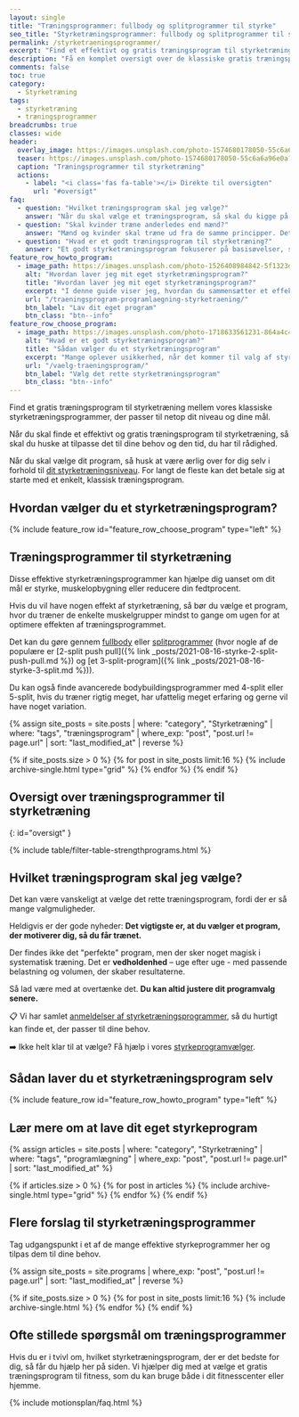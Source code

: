 ```yaml
---
layout: single
title: "Træningsprogrammer: fullbody og splitprogrammer til styrke"
seo_title: "Styrketræningsprogrammer: fullbody og splitprogrammer til styrke"
permalink: /styrketraeningsprogrammer/
excerpt: "Find et effektivt og gratis træningsprogram til styrketræning, der passer perfekt til dit niveau og dine behov. Find et program, der passer til netop dit niveau og behov."
description: "Få en komplet oversigt over de klassiske gratis træningsprogrammer til styrketræning. Find dit eget program der passer til netop dit niveau og behov."
comments: false
toc: true
category:
  - Styrketræning
tags:
  - styrketræning
  - træningsprogrammer
breadcrumbs: true
classes: wide
header:
  overlay_image: https://images.unsplash.com/photo-1574680178050-55c6a6a96e0a?ixlib=rb-1.2.1&ixid=eyJhcHBfaWQiOjEyMDd9&auto=format&fit=crop&h=630&w=1200&q=60
  teaser: https://images.unsplash.com/photo-1574680178050-55c6a6a96e0a?ixlib=rb-1.2.1&ixid=eyJhcHBfaWQiOjEyMDd9&auto=format&fit=crop&h=300&w=400&q=10
  caption: "Træningsprogrammer til styrketræning"
  actions:
    - label: "<i class='fas fa-table'></i> Direkte til oversigten"
      url: "#oversigt"
faq:
  - question: "Hvilket træningsprogram skal jeg vælge?"
    answer: "Når du skal vælge et træningsprogram, så skal du kigge på dit mål og den tid du har til rådighed. Uanset om du gerne vil forøge din styrke, opbygge muskler eller begge dele, så viser forskningen at det er en god ide at træne alle musklerne i kroppen mindst 2 gange om ugen. Jeg har skrevet en guide til, [hvordan du vælger det rigtige træningsprogram](/vaelg-traeningsprogram/), som du kan lade dig inspirere af."
  - question: "Skal kvinder træne anderledes end mænd?"
    answer: "Mænd og kvinder skal træne ud fra de samme principper. Det afgørende i valget af træningsprogram er, at du tilpasser det din målsætning, dine forudsætninger og din kropsbygning. Både kvinder og mænd kan altså sagtens tage udgangspunkt i et af de effektive træningsprogrammer på denne side."
  - question: "Hvad er et godt træningsprogram til styrketræning?"
    answer: "Et godt styrketræningsprogram fokuserer på basisøvelser, som udføres med god bevægelseskvalitet og tilpas hårdt i forhold til dine mål. De fleste vil få mere ud af at træne med 1-3 gentagelser i overskud end til failure. En ugentlige volumen 6-20 sæt for den enkelte muskelgruppe vil være passende. De bedste træningsprogrammer har også en plan for, hvordan man fra uge til uge kan lave [progression og progressivt overload](/progressionsmodeller-progressivt-overload/)."
feature_row_howto_program:
  - image_path: https://images.unsplash.com/photo-1526408984842-5f1323d42469?ixlib=rb-1.2.1&ixid=eyJhcHBfaWQiOjEyMDd9&auto=format&fit=crop&h=300&w=400&q=10
    alt: "Hvordan laver jeg mit eget styrketræningsprogram?"
    title: "Hvordan laver jeg mit eget styrketræningsprogram?"
    excerpt: "I denne guide viser jeg, hvordan du sammensætter et effektivt styrketræningsprogram. Jeg gennemgår de grundlæggende træningsprincipper, så du kan skabe et program, der er skræddersyet til dine mål og behov."
    url: "/traeningsprogram-programlaegning-styrketraening/"
    btn_label: "Lav dit eget program"
    btn_class: "btn--info"
feature_row_choose_program:
  - image_path: https://images.unsplash.com/photo-1718633561231-864a4c466991?q=80&w=400&h=400&auto=format&fit=crop&ixlib=rb-4.0.3&ixid=M3wxMjA3fDB8MHxwaG90by1wYWdlfHx8fGVufDB8fHx8fA%3D%3D
    alt: "Hvad er et godt styrketræningsprogram?"
    title: "Sådan vælger du et styrketræningsprogram"
    excerpt: "Mange oplever usikkerhed, når det kommer til valg af styrketræningsprogram – og det er helt forståeligt. Hvordan vælger man det rigtige program? Hvor mange gange om ugen bør du træne? Hvor mange gentagelser og sæt giver resultater? Hvilke øvelser skal du inkludere, og hvornår er det tid til at skifte program?"
    url: "/vaelg-traeningsprogram/"
    btn_label: "Vælg det rette styrketræningsprogram"
    btn_class: "btn--info"
---
```


Find et gratis træningsprogram til styrketræning mellem vores klassiske styrketræningsprogrammer, der passer til netop dit niveau og dine mål.

Når du skal finde et effektivt og gratis træningsprogram til styrketræning, så skal du huske at tilpasse det til dine behov og den tid, du har til rådighed.

Når du skal vælge dit program, så husk at være ærlig over for dig selv i forhold til [dit styrketræningsniveau](/styrketraening/periodisering/). For langt de fleste kan det betale sig at starte med et enkelt, klassisk træningsprogram.

## Hvordan vælger du et styrketræningsprogram?

{% include feature_row id="feature_row_choose_program" type="left" %}

## Træningsprogrammer til styrketræning

Disse effektive styrketræningsprogrammer kan hjælpe dig uanset om dit mål er styrke, muskelopbygning eller reducere din fedtprocent.

Hvis du vil have nogen effekt af styrketræning, så bør du vælge et program, hvor du træner de enkelte muskelgrupper mindst to gange om ugen for at optimere effekten af træningsprogrammet.

Det kan du gøre gennem [fullbody](/artikel/hvordan-opbygger-jeg-et-helkropsprogram/) eller [splitprogrammer](/styrketraening/split-programmer/) (hvor nogle af de populære er [2-split push pull]({% link _posts/2021-08-16-styrke-2-split-push-pull.md %}) og [et 3-split-program]({% link _posts/2021-08-16-styrke-3-split.md %})).

Du kan også finde avancerede bodybuildingsprogrammer med 4-split eller 5-split, hvis du træner rigtig meget, har ufattelig meget erfaring og gerne vil have noget variation.

<div class="feature__wrapper">

{% assign site_posts = site.posts | where: "category", "Styrketræning" | where: "tags", "træningsprogram" | where_exp: "post", "post.url != page.url" | sort: "last_modified_at" | reverse %}

{% if site_posts.size > 0 %}
  {% for post in site_posts limit:16 %}
    {% include archive-single.html type="grid" %}
  {% endfor %}
{% endif %}

</div>

## Oversigt over træningsprogrammer til styrketræning
{: id="oversigt" }

{% include table/filter-table-strengthprograms.html %}

## Hvilket træningsprogram skal jeg vælge?

Det kan være vanskeligt at vælge det rette træningsprogram, fordi der er så mange valgmuligheder.

Heldigvis er der gode nyheder: **Det vigtigste er, at du vælger et program, der motiverer dig, så du får trænet.**

Der findes ikke det "perfekte" program, men der sker noget magisk i systematisk træning. Det er **vedholdenhed** – uge efter uge - med passende belastning og volumen, der skaber resultaterne.

Så lad være med at overtænke det. **Du kan altid justere dit programvalg senere.**

📋 Vi har samlet [anmeldelser af styrketræningsprogrammer](/anmeldelse-traeningsprogrammer/), så du hurtigt kan finde et, der passer til dine behov.

➡️ Ikke helt klar til at vælge? Få hjælp i vores [styrkeprogramvælger](/vaelg-traeningsprogram/).

## Sådan laver du et styrketræningsprogram selv

{% include feature_row id="feature_row_howto_program" type="left" %}

## Lær mere om at lave dit eget styrkeprogram

<div class="feature__wrapper">

{% assign articles = site.posts | where: "category", "Styrketræning" | where: "tags", "programlægning" | where_exp: "post", "post.url != page.url" | sort: "last_modified_at" %}

{% if articles.size > 0 %}
  {% for post in articles %}
    {% include archive-single.html type="grid" %}
  {% endfor %}
{% endif %}

</div>

## Flere forslag til styrketræningsprogrammer

Tag udgangspunkt i et af de mange effektive styrkeprogrammer her og tilpas dem til dine behov.

<div class="feature__wrapper">

{% assign site_posts = site.programs | where_exp: "post", "post.url != page.url" | sort: "last_modified_at" | reverse %}

{% if site_posts.size > 0 %}
  {% for post in site_posts limit:16 %}
    {% include archive-single.html %}
  {% endfor %}
{% endif %}

</div>

## Ofte stillede spørgsmål om træningsprogrammer

Hvis du er i tvivl om, hvilket styrketræningsprogram, der er det bedste for dig, så får du hjælp her på siden. Vi hjælper dig med at vælge et gratis træningsprogram til fitness, som du kan bruge både i dit fitnesscenter eller hjemme.

{% include motionsplan/faq.html %}
